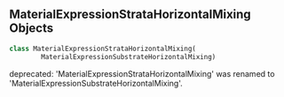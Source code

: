 ## MaterialExpressionStrataHorizontalMixing Objects

```python
class MaterialExpressionStrataHorizontalMixing(
        MaterialExpressionSubstrateHorizontalMixing)
```

deprecated: 'MaterialExpressionStrataHorizontalMixing' was renamed to 'MaterialExpressionSubstrateHorizontalMixing'.

<a id="unreal.MaterialExpressionSubstrateVerticalLayering"></a>